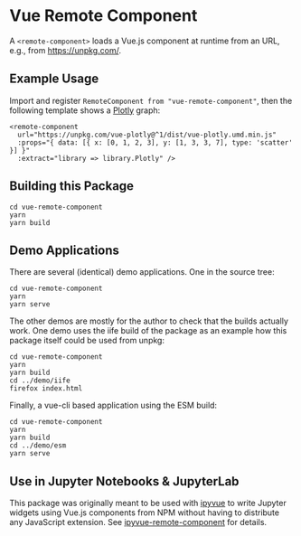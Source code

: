 # Vue Remote Component

A `<remote-component>` loads a Vue.js component at runtime from an URL, e.g.,
from https://unpkg.com/.

## Example Usage

Import and register `RemoteComponent from "vue-remote-component"`, then the following template shows a [Plotly](https://plotly.com) graph:

```
<remote-component
  url="https://unpkg.com/vue-plotly@^1/dist/vue-plotly.umd.min.js"
  :props="{ data: [{ x: [0, 1, 2, 3], y: [1, 3, 3, 7], type: 'scatter' }] }"
  :extract="library => library.Plotly" />
```

## Building this Package

```
cd vue-remote-component
yarn
yarn build
```

## Demo Applications

There are several (identical) demo applications. One in the source tree:

```
cd vue-remote-component
yarn
yarn serve
```

The other demos are mostly for the author to check that the builds actually
work. One demo uses the iife build of the package as an example how this
package itself could be used from unpkg:

```
cd vue-remote-component
yarn
yarn build
cd ../demo/iife
firefox index.html
```

Finally, a vue-cli based application using the ESM build:

```
cd vue-remote-component
yarn
yarn build
cd ../demo/esm
yarn serve
```

## Use in Jupyter Notebooks & JupyterLab

This package was originally meant to be used with
[ipyvue](https://github.com/mariobuikhuizen/ipyvue) to write Jupyter widgets
using Vue.js components from NPM without having to distribute any JavaScript
extension. See
[ipyvue-remote-component](https://github.com/saraedum/ipyvue-remote-component)
for details.



